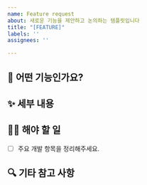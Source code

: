```yaml
---
name: Feature request
about: 새로운 기능을 제안하고 논의하는 템플릿입니다
title: "[FEATURE]"
labels: ''
assignees: ''

---
```


## 🚀 어떤 기능인가요?
<!-- 추가하려는 기능에 대해 간결하게 설명해주세요. -->

## ✨ 세부 내용

## 🏃‍♂️ 해야 할 일
- [ ] 주요 개발 항목을 정리해주세요.

## 🔍 기타 참고 사항
<!-- 참고할 레퍼런스, 디자인 파일 등이 있다면 추가해주세요. -->
